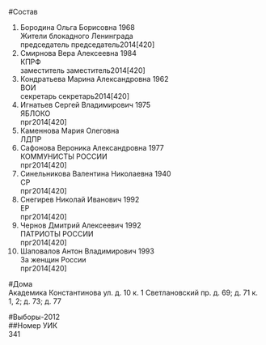 #Состав  
1. Бородина Ольга Борисовна 1968  
    Жители блокадного Ленинграда  
    председатель председатель2014[420]  
2. Смирнова Вера Алексеевна 1984  
    КПРФ  
    заместитель заместитель2014[420]  
3. Кондратьева Марина Александровна 1962  
    ВОИ  
    секретарь секретарь2014[420]  
4. Игнатьев Сергей Владимирович 1975  
    ЯБЛОКО  
    прг2014[420]  
5. Каменнова Мария Олеговна  
    ЛДПР  
6. Сафонова Вероника Александровна 1977  
    КОММУНИСТЫ РОССИИ  
    прг2014[420]  
7. Синельникова Валентина Николаевна 1940  
    СР  
    прг2014[420]  
8. Снегирев Николай Иванович 1992  
    ЕР  
    прг2014[420]  
9. Чернов Дмитрий Алексеевич 1992  
    ПАТРИОТЫ РОССИИ  
    прг2014[420]  
10. Шаповалов Антон Владимирович 1993  
    За женщин России  
    прг2014[420]  
  
#Дома  
Академика Константинова ул. д. 10 к. 1 Светлановский пр. д. 69; д. 71 к. 1, 2; д. 73; д. 77  
  
#Выборы-2012  
##Номер УИК  
341  
